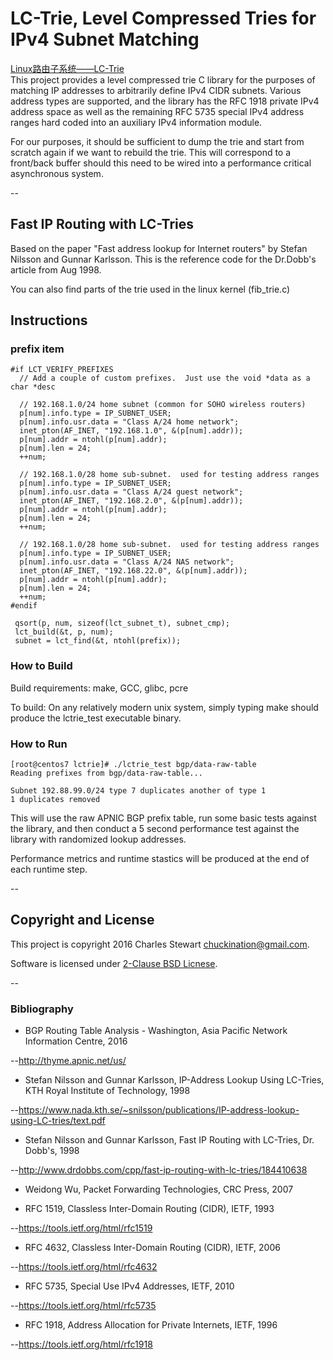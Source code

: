 # LC-Trie, Level Compressed Tries for IPv4 Subnet Matching
[Linux路由子系统——LC-Trie](https://www.acwing.com/blog/content/23314/)   
This project provides a level compressed trie C library
for the purposes of matching IP addresses to arbitrarily
define IPv4 CIDR subnets.  Various address types are
supported, and the library has the RFC 1918 private IPv4
address space as well as the remaining RFC 5735 special
IPv4 address ranges hard coded into an auxiliary IPv4
information module.

For our purposes, it should be sufficient to dump the trie
and start from scratch again if we want to rebuild the trie.
This will correspond to a front/back buffer should this need
to be wired into a performance critical asynchronous system.

--

## Fast IP Routing with LC-Tries    
Based on the paper "Fast address lookup for Internet routers" by Stefan Nilsson and Gunnar Karlsson. This is the reference code for the Dr.Dobb's article from Aug 1998.   

You can also find parts of the trie used in the linux kernel (fib_trie.c)   
## Instructions


### prefix item

```
#if LCT_VERIFY_PREFIXES
  // Add a couple of custom prefixes.  Just use the void *data as a char *desc

  // 192.168.1.0/24 home subnet (common for SOHO wireless routers)
  p[num].info.type = IP_SUBNET_USER;
  p[num].info.usr.data = "Class A/24 home network";
  inet_pton(AF_INET, "192.168.1.0", &(p[num].addr));
  p[num].addr = ntohl(p[num].addr);
  p[num].len = 24;
  ++num;

  // 192.168.1.0/28 home sub-subnet.  used for testing address ranges
  p[num].info.type = IP_SUBNET_USER;
  p[num].info.usr.data = "Class A/24 guest network";
  inet_pton(AF_INET, "192.168.2.0", &(p[num].addr));
  p[num].addr = ntohl(p[num].addr);
  p[num].len = 24;
  ++num;

  // 192.168.1.0/28 home sub-subnet.  used for testing address ranges
  p[num].info.type = IP_SUBNET_USER;
  p[num].info.usr.data = "Class A/24 NAS network";
  inet_pton(AF_INET, "192.168.22.0", &(p[num].addr));
  p[num].addr = ntohl(p[num].addr);
  p[num].len = 24;
  ++num;
#endif
```

```
 qsort(p, num, sizeof(lct_subnet_t), subnet_cmp);
 lct_build(&t, p, num);
 subnet = lct_find(&t, ntohl(prefix));
```

### How to Build

Build requirements:
make, GCC, glibc, pcre

To build:
On any relatively modern unix system, simply typing make should
produce the lctrie_test executable binary.

### How to Run

```
[root@centos7 lctrie]# ./lctrie_test bgp/data-raw-table
Reading prefixes from bgp/data-raw-table...

Subnet 192.88.99.0/24 type 7 duplicates another of type 1
1 duplicates removed
```

This will use the raw APNIC BGP prefix table, run some basic
tests against the library, and then conduct a 5 second performance
test against the library with randomized lookup addresses.

Performance metrics and runtime stastics will be produced at the
end of each runtime step.

--

## Copyright and License

This project is copyright 2016 Charles Stewart <chuckination@gmail.com>.

Software is licensed under [2-Clause BSD Licnese](https://github.com/chuckination/lctrie/blob/master/LICENSE).

--

### Bibliography

* BGP Routing Table Analysis - Washington, Asia Pacific Network Information Centre, 2016

--http://thyme.apnic.net/us/

* Stefan Nilsson and Gunnar Karlsson, IP-Address Lookup Using LC-Tries, KTH Royal Institute of Technology, 1998

--https://www.nada.kth.se/~snilsson/publications/IP-address-lookup-using-LC-tries/text.pdf

* Stefan Nilsson and Gunnar Karlsson, Fast IP Routing with LC-Tries, Dr. Dobb's, 1998

--http://www.drdobbs.com/cpp/fast-ip-routing-with-lc-tries/184410638

* Weidong Wu, Packet Forwarding Technologies, CRC Press, 2007

* RFC 1519, Classless Inter-Domain Routing (CIDR), IETF, 1993

--https://tools.ietf.org/html/rfc1519

* RFC 4632, Classless Inter-Domain Routing (CIDR), IETF, 2006

--https://tools.ietf.org/html/rfc4632

* RFC 5735, Special Use IPv4 Addresses, IETF, 2010

--https://tools.ietf.org/html/rfc5735

* RFC 1918, Address Allocation for Private Internets, IETF, 1996

--https://tools.ietf.org/html/rfc1918
